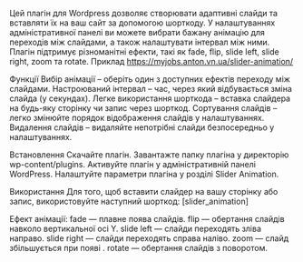 Цей плагін для Wordpress дозволяє створювати адаптивні слайди та вставляти їх на ваш сайт за допомогою шорткоду. У налаштуваннях адміністративної панелі ви можете вибрати бажану анімацію для переходів між слайдами, а також налаштувати інтервал між ними. Плагін підтримує різноманітні ефекти, такі як fade, flip, slide left, slide right, zoom та rotate.
Приклад https://myjobs.anton.vn.ua/slider-animation/

Функції
Вибір анімації – оберіть один з доступних ефектів переходу між слайдами.
Настроюваний інтервал –  час, через який відбувається зміна слайда (у секундах).
Легке використання шорткода – вставка слайдера на будь-яку сторінку чи запис через шорткод.
Сортування слайдів – легко змінюйте порядок відображення слайдів у налаштуваннях.
Видалення слайдів – видаляйте непотрібні слайди безпосередньо у налаштуваннях.

Встановлення
Скачайте плагін.
Завантажте папку плагіна у директорію wp-content/plugins.
Активуйте плагін у адміністративній панелі WordPress.
Налаштуйте параметри плагіна у розділі Slider Animation.

Використання
Для того, щоб вставити слайдер на вашу сторінку або запис, використовуйте наступний шорткод: [slider_animation]

Ефект анімації:
fade — плавне поява слайдів.
flip — обертання слайдів навколо вертикальної осі Y.
slide left — слайди переходять зліва направо.
slide right — слайди переходять справа наліво.
zoom — слайд збільшується при появі .
rotate — обертання слайдів з поворотом.
